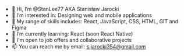 - 👋 Hi, I’m @StanLee77 AKA Stanisław Jarocki 
- 👀 I’m interested in: Designing web and mobile applications
- 🎉 My range of skills includes: React, JavaScript, CSS, HTML, GIT and Figma
- 🌱 I’m currently learning: React (soon React Native)
- 👻 I'm open to job offers and collaborative projects
- 📫 You can reach me by email: s.jarocki354@gmail.com

<!---
XxatorixX/XxatorixX is a ✨ special ✨ repository because its `README.md` (this file) appears on your GitHub profile.
You can click the Preview link to take a look at your changes.
--->
